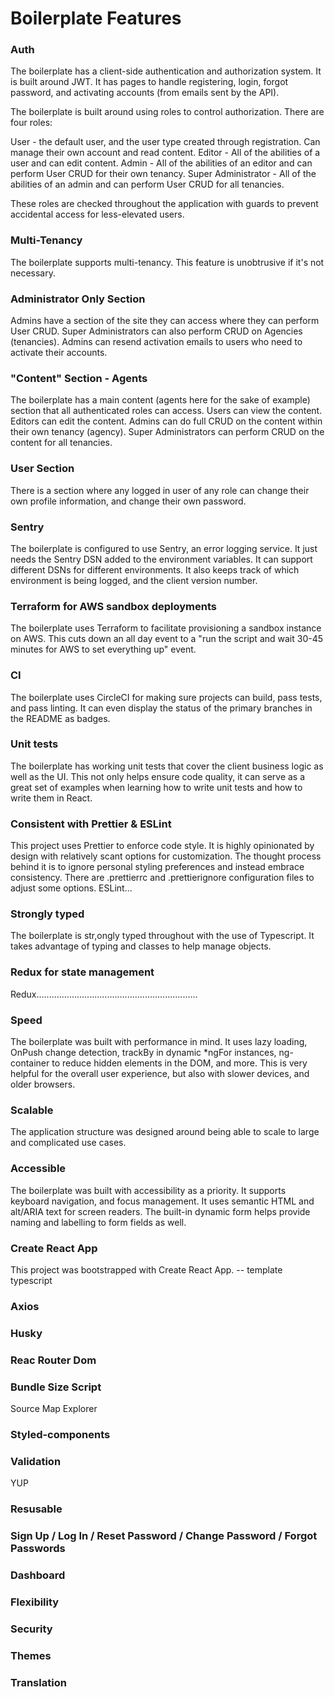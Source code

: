 # Boilerplate Features

### Auth

The boilerplate has a client-side authentication and authorization system. It is built around JWT. It has pages to handle registering, login, forgot password, and activating accounts (from emails sent by the API).

The boilerplate is built around using roles to control authorization. There are four roles:

  User - the default user, and the user type created through registration. Can manage their own account and read content.
  Editor - All of the abilities of a user and can edit content.
  Admin - All of the abilities of an editor and can perform User CRUD for their own tenancy.
  Super Administrator - All of the abilities of an admin and can perform User CRUD for all tenancies.
  
These roles are checked throughout the application with guards to prevent accidental access for less-elevated users.
### Multi-Tenancy

The boilerplate supports multi-tenancy. This feature is unobtrusive if it's not necessary.
### Administrator Only Section

Admins have a section of the site they can access where they can perform User CRUD. Super Administrators can also perform CRUD on Agencies (tenancies). Admins can resend activation emails to users who need to activate their accounts.
### "Content" Section - Agents

The boilerplate has a main content (agents here for the sake of example) section that all authenticated roles can access. Users can view the content. Editors can edit the content. Admins can do full CRUD on the content within their own tenancy (agency). Super Administrators can perform CRUD on the content for all tenancies.
### User Section

There is a section where any logged in user of any role can change their own profile information, and change their own password.
### Sentry

The boilerplate is configured to use Sentry, an error logging service. It just needs the Sentry DSN added to the environment variables. It can support different DSNs for different environments. It also keeps track of which environment is being logged, and the client version number.
### Terraform for AWS sandbox deployments

The boilerplate uses Terraform to facilitate provisioning a sandbox instance on AWS. This cuts down an all day event to a "run the script and wait 30-45 minutes for AWS to set everything up" event.
### CI

The boilerplate uses CircleCI for making sure projects can build, pass tests, and pass linting. It can even display the status of the primary branches in the README as badges.
### Unit tests

The boilerplate has working unit tests that cover the client business logic as well as the UI. This not only helps ensure code quality, it can serve as a great set of examples when learning how to write unit tests and how to write them in React.
### Consistent with Prettier & ESLint

This project uses Prettier to enforce code style. It is highly opinionated by design with relatively scant options for customization. The thought process behind it is to ignore personal styling preferences and instead embrace consistency. There are .prettierrc and .prettierignore configuration files to adjust some options. 
ESLint...
### Strongly typed

The boilerplate is str,ongly typed throughout with the use of Typescript. It takes advantage of typing and classes to help manage objects.
### Redux for state management

Redux................................................................
### Speed

The boilerplate was built with performance in mind. It uses lazy loading, OnPush change detection, trackBy in dynamic *ngFor instances, ng-container to reduce hidden elements in the DOM, and more. This is very helpful for the overall user experience, but also with slower devices, and older browsers.
### Scalable

The application structure was designed around being able to scale to large and complicated use cases.
### Accessible

The boilerplate was built with accessibility as a priority. It supports keyboard navigation, and focus management. It uses semantic HTML and alt/ARIA text for screen readers. The built-in dynamic form helps provide naming and labelling to form fields as well.
### Create React App

This project was bootstrapped with Create React App. -- template typescript

### Axios

### Husky

### Reac Router Dom

### Bundle Size Script

Source Map Explorer

### Styled-components

### Validation

YUP

### Resusable

### Sign Up / Log In / Reset Password / Change Password / Forgot Passwords

### Dashboard

### Flexibility

### Security

### Themes

### Translation
